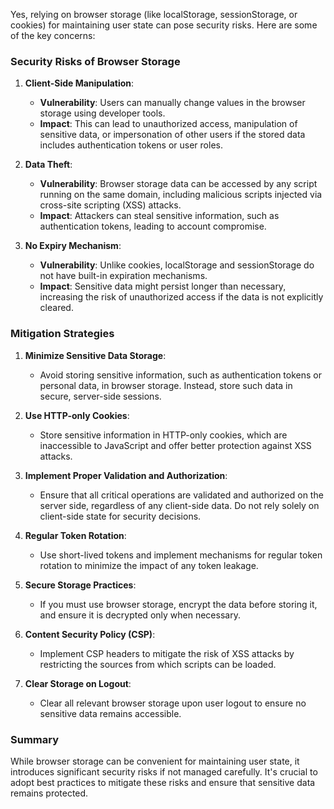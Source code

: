 Yes, relying on browser storage (like localStorage, sessionStorage, or cookies) for maintaining user state can pose security risks. Here are some of the key concerns:

### Security Risks of Browser Storage

1. **Client-Side Manipulation**:
   - **Vulnerability**: Users can manually change values in the browser storage using developer tools.
   - **Impact**: This can lead to unauthorized access, manipulation of sensitive data, or impersonation of other users if the stored data includes authentication tokens or user roles.

2. **Data Theft**:
   - **Vulnerability**: Browser storage data can be accessed by any script running on the same domain, including malicious scripts injected via cross-site scripting (XSS) attacks.
   - **Impact**: Attackers can steal sensitive information, such as authentication tokens, leading to account compromise.

3. **No Expiry Mechanism**:
   - **Vulnerability**: Unlike cookies, localStorage and sessionStorage do not have built-in expiration mechanisms.
   - **Impact**: Sensitive data might persist longer than necessary, increasing the risk of unauthorized access if the data is not explicitly cleared.

### Mitigation Strategies

1. **Minimize Sensitive Data Storage**:
   - Avoid storing sensitive information, such as authentication tokens or personal data, in browser storage. Instead, store such data in secure, server-side sessions.

2. **Use HTTP-only Cookies**:
   - Store sensitive information in HTTP-only cookies, which are inaccessible to JavaScript and offer better protection against XSS attacks.

3. **Implement Proper Validation and Authorization**:
   - Ensure that all critical operations are validated and authorized on the server side, regardless of any client-side data. Do not rely solely on client-side state for security decisions.

4. **Regular Token Rotation**:
   - Use short-lived tokens and implement mechanisms for regular token rotation to minimize the impact of any token leakage.

5. **Secure Storage Practices**:
   - If you must use browser storage, encrypt the data before storing it, and ensure it is decrypted only when necessary.

6. **Content Security Policy (CSP)**:
   - Implement CSP headers to mitigate the risk of XSS attacks by restricting the sources from which scripts can be loaded.

7. **Clear Storage on Logout**:
   - Clear all relevant browser storage upon user logout to ensure no sensitive data remains accessible.

### Summary

While browser storage can be convenient for maintaining user state, it introduces significant security risks if not managed carefully. It's crucial to adopt best practices to mitigate these risks and ensure that sensitive data remains protected.